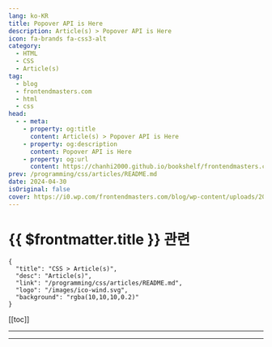 ```yaml
---
lang: ko-KR
title: Popover API is Here
description: Article(s) > Popover API is Here
icon: fa-brands fa-css3-alt
category: 
  - HTML
  - CSS
  - Article(s)
tag: 
  - blog
  - frontendmasters.com
  - html
  - css
head:
  - - meta:
    - property: og:title
      content: Article(s) > Popover API is Here
    - property: og:description
      content: Popover API is Here
    - property: og:url
      content: https://chanhi2000.github.io/bookshelf/frontendmasters.com/popover-api-is-here.html
prev: /programming/css/articles/README.md
date: 2024-04-30
isOriginal: false
cover: https://i0.wp.com/frontendmasters.com/blog/wp-content/uploads/2024/04/popup-thumb.jpg?w=1000&ssl=1
---
```


# {{ $frontmatter.title }} 관련

```component VPCard
{
  "title": "CSS > Article(s)",
  "desc": "Article(s)",
  "link": "/programming/css/articles/README.md",
  "logo": "/images/ico-wind.svg",
  "background": "rgba(10,10,10,0.2)"
}
```

[[toc]]

---

<SiteInfo
  name="Popover API is Here"
  desc="Checkboxes and labels used to have to be right next to each other to be a potent UI duo. You could do trickery like this:"
  url="https://frontendmasters.com/news/popover-api-is-here/"
  logo="https://frontendmasters.com/favicon.ico"
  preview="https://i0.wp.com/frontendmasters.com/blog/wp-content/uploads/2024/04/popup-thumb.jpg?w=1000&ssl=1"/>

<!-- TODO: 작성 -->

---

<TagLinks />